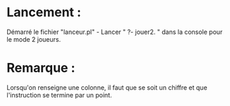 
# Lancement :
  
  Démarré le fichier "lanceur.pl" 
		- Lancer " ?- jouer2. " dans la console pour le mode 2 joueurs.
	
# Remarque :

Lorsqu'on renseigne une colonne, il faut que se soit un chiffre et que l'instruction 
		se termine par un point.
